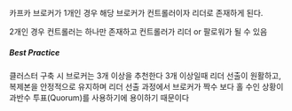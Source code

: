 
카프카 브로커가 1개인 경우
해당 브로커가 컨트롤러이자 리더로 존재하게 된다.

2개인 경우
컨트롤러는 하나만 존재하고 컨트롤러가 리더 or 팔로워가 될 수 있음


##### Best Practice

클러스터 구축 시 브로커는 3개 이상을 추천한다
3개 이상일때 리더 선출이 원활하고, 복제본을 안정적으로 유지하며
리더 선출 과정에서 브로커가 짝수 보다 홀 수인 상황이 과반수 투표(Quorum)를 사용하기에 용이하기 때문이다
